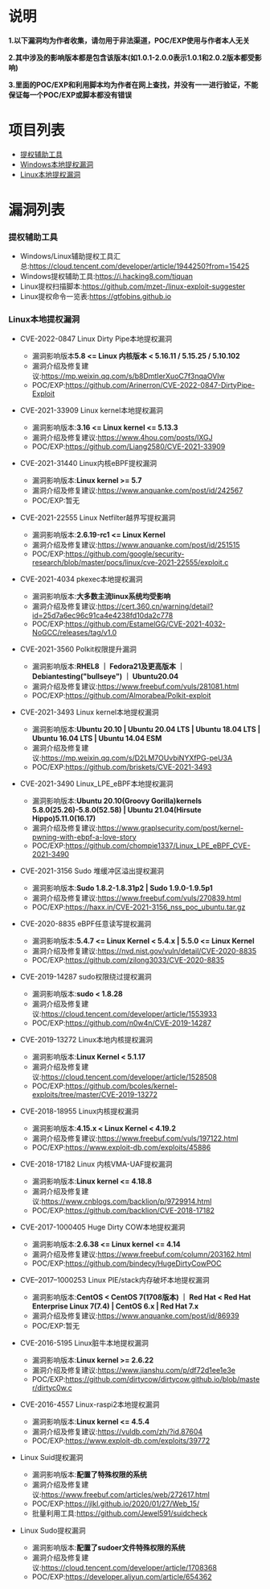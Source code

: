 # 说明
**1.以下漏洞均为作者收集，请勿用于非法渠道，POC/EXP使用与作者本人无关**

**2.其中涉及的影响版本都是包含该版本(如1.0.1-2.0.0表示1.0.1和2.0.2版本都受影响)**

**3.里面的POC/EXP和利用脚本均为作者在网上查找，并没有一一进行验证，不能保证每一个POC/EXP或脚本都没有错误**

# 项目列表

- [提权辅助工具](#提权辅助工具)
- [Windows本地提权漏洞](#Windows本地提权漏洞)
- [Linux本地提权漏洞](#Linux本地提权漏洞)

# 漏洞列表

### 提权辅助工具
- Windows/Linux辅助提权工具汇总:https://cloud.tencent.com/developer/article/1944250?from=15425
- Windows提权辅助工具:https://i.hacking8.com/tiquan
- Linux提权扫描脚本:https://github.com/mzet-/linux-exploit-suggester
- Linux提权命令一览表:https://gtfobins.github.io

### Linux本地提权漏洞
- CVE-2022-0847 Linux Dirty Pipe本地提权漏洞
  - 漏洞影响版本**5.8 <= Linux 内核版本 < 5.16.11 / 5.15.25 / 5.10.102**
  - 漏洞介绍及修复建议:https://mp.weixin.qq.com/s/b8DmtIerXuoC7f3nqaOVIw
  - POC/EXP:https://github.com/Arinerron/CVE-2022-0847-DirtyPipe-Exploit

- CVE-2021-33909 Linux kernel本地提权漏洞
  - 漏洞影响版本:**3.16 <= Linux kernel <= 5.13.3**
  - 漏洞介绍及修复建议:https://www.4hou.com/posts/lXGJ
  - POC/EXP:https://github.com/Liang2580/CVE-2021-33909

- CVE-2021-31440 Linux内核eBPF提权漏洞
  - 漏洞影响版本:**Linux kernel >= 5.7**
  - 漏洞介绍及修复建议:https://www.anquanke.com/post/id/242567
  - POC/EXP:暂无

- CVE-2021-22555 Linux Netfilter越界写提权漏洞
  - 漏洞影响版本:**2.6.19-rc1 <= Linux Kernel**
  - 漏洞介绍及修复建议:https://www.anquanke.com/post/id/251515
  - POC/EXP:https://github.com/google/security-research/blob/master/pocs/linux/cve-2021-22555/exploit.c

- CVE-2021-4034 pkexec本地提权漏洞
  - 漏洞影响版本:**大多数主流linux系统均受影响**
  - 漏洞介绍及修复建议:https://cert.360.cn/warning/detail?id=25d7a6ec96c91ca4e4238fd10da2c778
  - POC/EXP:https://github.com/EstamelGG/CVE-2021-4032-NoGCC/releases/tag/v1.0

- CVE-2021-3560 Polkit权限提升漏洞
  - 漏洞影响版本:**RHEL8 ｜ Fedora21及更高版本 ｜ Debiantesting("bullseye") ｜ Ubuntu20.04**
  - 漏洞介绍及修复建议:https://www.freebuf.com/vuls/281081.html
  - POC/EXP:https://github.com/Almorabea/Polkit-exploit

- CVE-2021-3493 Linux kernel本地提权漏洞
  - 漏洞影响版本:**Ubuntu 20.10 | Ubuntu 20.04 LTS | Ubuntu 18.04 LTS | Ubuntu 16.04 LTS | Ubuntu 14.04 ESM**
  - 漏洞介绍及修复建议:https://mp.weixin.qq.com/s/D2LM7OUvbiNYXfPG-peU3A
  - POC/EXP:https://github.com/briskets/CVE-2021-3493

- CVE-2021-3490 Linux_LPE_eBPF本地提权漏洞
  - 漏洞影响版本:**Ubuntu 20.10(Groovy Gorilla)kernels 5.8.0(25.26)-5.8.0(52.58) | Ubuntu 21.04(Hirsute Hippo)5.11.0(16.17)**
  - 漏洞介绍及修复建议:https://www.graplsecurity.com/post/kernel-pwning-with-ebpf-a-love-story
  - POC/EXP:https://github.com/chompie1337/Linux_LPE_eBPF_CVE-2021-3490

- CVE-2021-3156 Sudo 堆缓冲区溢出提权漏洞
  - 漏洞影响版本:**Sudo 1.8.2-1.8.31p2 | Sudo 1.9.0-1.9.5p1**
  - 漏洞介绍及修复建议:https://www.freebuf.com/vuls/270839.html
  - POC/EXP:https://haxx.in/CVE-2021-3156_nss_poc_ubuntu.tar.gz

- CVE-2020-8835 eBPF任意读写提权漏洞
  - 漏洞影响版本:**5.4.7 <= Linux Kernel < 5.4.x | 5.5.0 <= Linux Kernel**
  - 漏洞介绍及修复建议:https://nvd.nist.gov/vuln/detail/CVE-2020-8835
  - POC/EXP:https://github.com/zilong3033/CVE-2020-8835

- CVE-2019-14287 sudo权限绕过提权漏洞
  - 漏洞影响版本:**sudo < 1.8.28**
  - 漏洞介绍及修复建议:https://cloud.tencent.com/developer/article/1553933
  - POC/EXP:https://github.com/n0w4n/CVE-2019-14287

- CVE-2019-13272 Linux本地内核提权漏洞
  - 漏洞影响版本:**Linux Kernel < 5.1.17**
  - 漏洞介绍及修复建议:https://cloud.tencent.com/developer/article/1528508
  - POC/EXP:https://github.com/bcoles/kernel-exploits/tree/master/CVE-2019-13272

- CVE-2018-18955 Linux内核提权漏洞
  - 漏洞影响版本:**4.15.x < Linux Kernel < 4.19.2**
  - 漏洞介绍及修复建议:https://www.freebuf.com/vuls/197122.html
  - POC/EXP:https://www.exploit-db.com/exploits/45886

- CVE-2018-17182 Linux 内核VMA-UAF提权漏洞
  - 漏洞影响版本:**Linux kernel <= 4.18.8**
  - 漏洞介绍及修复建议:https://www.cnblogs.com/backlion/p/9729914.html
  - POC/EXP:https://github.com/backlion/CVE-2018-17182

- CVE-2017-1000405 Huge Dirty COW本地提权漏洞
  - 漏洞影响版本:**2.6.38 <= Linux kernel <= 4.14**
  - 漏洞介绍及修复建议:https://www.freebuf.com/column/203162.html
  - POC/EXP:https://github.com/bindecy/HugeDirtyCowPOC

- CVE–2017–1000253 Linux PIE/stack内存破坏本地提权漏洞
  - 漏洞影响版本:**CentOS < CentOS 7(1708版本) ｜ Red Hat < Red Hat Enterprise Linux 7(7.4) | CentOS 6.x | Red Hat 7.x**
  - 漏洞介绍及修复建议:https://www.anquanke.com/post/id/86939
  - POC/EXP:暂无

- CVE-2016-5195 Linux脏牛本地提权漏洞
  - 漏洞影响版本:**Linux kernel >= 2.6.22**
  - 漏洞介绍及修复建议:https://www.jianshu.com/p/df72d1ee1e3e
  - POC/EXP:https://github.com/dirtycow/dirtycow.github.io/blob/master/dirtyc0w.c

- CVE-2016-4557 Linux-raspi2本地提权漏洞
  - 漏洞影响版本:**Linux kernel <= 4.5.4**
  - 漏洞介绍及修复建议:https://vuldb.com/zh/?id.87604
  - POC/EXP:https://www.exploit-db.com/exploits/39772

- Linux Suid提权漏洞
  - 漏洞影响版本:**配置了特殊权限的系统**
  - 漏洞介绍及修复建议:https://www.freebuf.com/articles/web/272617.html
  - POC/EXP:https://jlkl.github.io/2020/01/27/Web_15/
  - 批量利用工具:https://github.com/Jewel591/suidcheck

- Linux Sudo提权漏洞
  - 漏洞影响版本:**配置了sudoer文件特殊权限的系统**
  - 漏洞介绍及修复建议:https://cloud.tencent.com/developer/article/1708368
  - POC/EXP:https://developer.aliyun.com/article/654362
